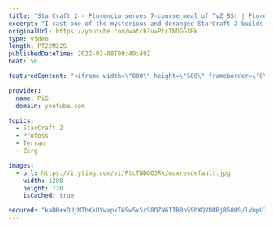 ```yaml
---
title: "StarCraft 2 - Florencio serves 7-course meal of TvZ BS! | Florencio Files #260"
excerpt: "I cast one of the mysterious and deranged StarCraft 2 builds of the one and only, Florencio, the dude that invented the Protoss proxy nexus recall rush.  🧜Florencio Files Playlist: https://www.youtube.com/playlist?list=PLFUDU8AOevUfznFLMRCxI0ez9HZTyL6Tk 🧜Florencio Twitch: https://www.twitch.tv/florenciosc"
originalUrl: https://youtube.com/watch?v=PtcTNDGG3Rk
type: video
length: PT22M22S
publishedDateTime: 2022-03-08T09:40:49Z
heat: 50

featuredContent: "<iframe width=\"800\" height=\"500\" frameborder=\"0\" src=\"https://www.youtube.com/embed/PtcTNDGG3Rk\" allow=\"accelerometer; autoplay; encrypted-media; gyroscope; picture-in-picture\" allowfullscreen></iframe>"

provider:
  name: PiG
  domain: youtube.com

topics:
  - StarCraft 2
  - Protoss
  - Terran
  - Zerg

images:
  - url: https://i.ytimg.com/vi/PtcTNDGG3Rk/maxresdefault.jpg
    width: 1280
    height: 720
    isCached: true

secured: "kaDH+xDUjMTbKkUYwxpkTGSw5xSrS8OZN6ITBBoS9hXQVDUBj850U9/lVmpU3ng7N8cMC1nQAEjHyohz4OPaiQ6/8kmmh7UT0muKn8n88/kBaaFsZcZXgJ1mf749Yinovk2DoEBhiHRlK1/ZXDohLUcts28l+z+aHnPnK0iPI6J8H/xpZw5pJUmUvGCDQL5aT9uVN4LyTNKNlKHLsWJNSiwR+bQGEi+WeO6elwNyoW+AlchNihanY7aCPhuYuqMQNG4Fow4YVMTXOnGIWRBPUhwf7j1Q6aVgzvoHZ8mTfWNUUuuLVdfFvbVFrnf4UP3jZLY5yKzbWyoUyZVCKPEuXyiYNtRqHO6saxLIeoK3MIToy6bhYoFFwa+L3ebSbYtmSoQyRISyEulAFgnMq1yQUgvqpVQYNojkHPzz3zcHMyw=;tYGUaugjNRlCVBLvBh3YTQ=="
---
```


